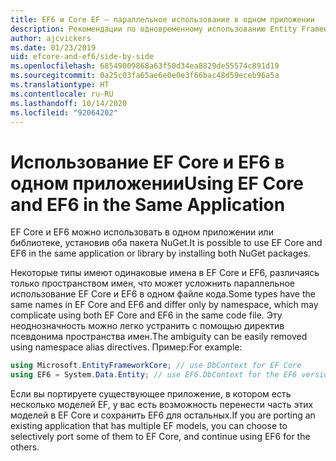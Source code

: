 ```yaml
---
title: EF6 и Core EF — параллельное использование в одном приложении
description: Рекомендации по одновременному использованию Entity Framework Core и Entity Framework 6 в одном приложении
author: ajcvickers
ms.date: 01/23/2019
uid: efcore-and-ef6/side-by-side
ms.openlocfilehash: 68549009868a63f50d34ea8829de55574c891d19
ms.sourcegitcommit: 0a25c03fa65ae6e0e0e3f66bac48d59eceb96a5a
ms.translationtype: HT
ms.contentlocale: ru-RU
ms.lasthandoff: 10/14/2020
ms.locfileid: "92064202"
---
```

# <a name="using-ef-core-and-ef6-in-the-same-application"></a><span data-ttu-id="7d5a6-103">Использование EF Core и EF6 в одном приложении</span><span class="sxs-lookup"><span data-stu-id="7d5a6-103">Using EF Core and EF6 in the Same Application</span></span>

<span data-ttu-id="7d5a6-104">EF Core и EF6 можно использовать в одном приложении или библиотеке, установив оба пакета NuGet.</span><span class="sxs-lookup"><span data-stu-id="7d5a6-104">It is possible to use EF Core and EF6 in the same application or library by installing both NuGet packages.</span></span>

<span data-ttu-id="7d5a6-105">Некоторые типы имеют одинаковые имена в EF Core и EF6, различаясь только пространством имен, что может усложнить параллельное использование EF Core и EF6 в одном файле кода.</span><span class="sxs-lookup"><span data-stu-id="7d5a6-105">Some types have the same names in EF Core and EF6 and differ only by namespace, which may complicate using both EF Core and EF6 in the same code file.</span></span> <span data-ttu-id="7d5a6-106">Эту неоднозначность можно легко устранить с помощью директив псевдонима пространства имен.</span><span class="sxs-lookup"><span data-stu-id="7d5a6-106">The ambiguity can be easily removed using namespace alias directives.</span></span> <span data-ttu-id="7d5a6-107">Пример:</span><span class="sxs-lookup"><span data-stu-id="7d5a6-107">For example:</span></span>

```csharp
using Microsoft.EntityFrameworkCore; // use DbContext for EF Core
using EF6 = System.Data.Entity; // use EF6.DbContext for the EF6 version
```

<span data-ttu-id="7d5a6-108">Если вы портируете существующее приложение, в котором есть несколько моделей EF, у вас есть возможность перенести часть этих моделей в EF Core и сохранить EF6 для остальных.</span><span class="sxs-lookup"><span data-stu-id="7d5a6-108">If you are porting an existing application that has multiple EF models, you can choose to selectively port some of them to EF Core, and continue using EF6 for the others.</span></span>
